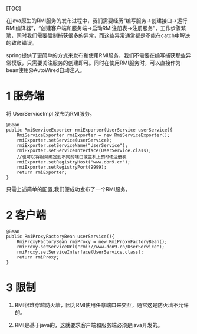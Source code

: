 [TOC]



在java原生的RMI服务的发布过程中，我们需要经历“编写服务->创建接口->运行RMI编译器”，“创建客户端和服务端->启动RMI注册表->注册服务”，工作步骤繁琐，同时我们需要强制捕获很多的异常，而这些异常通常都是不能在catch中解决的致命错误。

spring提供了更简单的方式来发布和使用RMI服务，我们不需要在编写捕获那些异常模版，只需要关注服务的创建即可。同时在使用RMI服务时，可以直接作为bean使用@AutoWired自动注入。



# 1 服务端

将 UserServiceImpl 发布为RMI服务。

```
@Bean
public RmiServiceExporter rmiExporter(UserService userService){
    RmiServiceExporter rmiExporter = new RmiServiceExporter();
    rmiExporter.setService(userService);
    rmiExporter.setServiceName("UserService");
    rmiExporter.setServiceInterface(UserService.class);
    //也可以将服务绑定到不同的端口或主机上的RMI注册表
    rmiExporter.setRegistryHost("www.don9.cn");
    rmiExporter.setRegistryPort(9999);
    return rmiExporter;
} 
```

只需上述简单的配置,我们便成功发布了一个RMI服务。



# 2 客户端

```
@Bean
public RmiProxyFactoryBean userService(){
    RmiProxyFactoryBean rmiProxy = new RmiProxyFactoryBean();
    rmiProxy.setServiceUrl("rmi://www.don9.cn/UserService");
    rmiProxy.setServiceInterface(UserService.class);
    return rmiProxy;
}
```



# 3 限制

1. RMI很难穿越防火墙，因为RMI使用任意端口来交互，通常这是防火墙不允许的。

2. RMI是基于java的，这就要求客户端和服务端必须是java开发的。